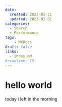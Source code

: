 ```yaml
---
date:
  created: 2023-01-31 
  updated: 2023-02-01
categories:
  - Search
  - Performance
tags:
    - MKDocs
draft: false
links:
  - index.md
#readtime: 15
---
```


# hello world

today i left in the morning